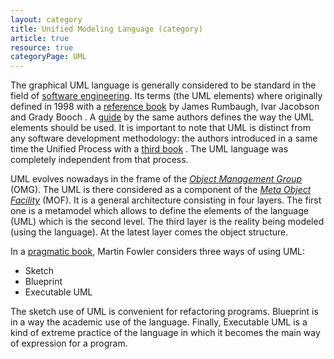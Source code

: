 ```yaml
---
layout: category
title: Unified Modeling Language (category)
article: true
resource: true
categoryPage: UML
---
```

<div>
<p>
The graphical UML language is generally considered to be standard in the field 
of <a href="../software/engineering">software engineering</a>. Its terms (the UML elements) where  originally 
<span itemscope itemtype="http://schema.org/Book">
defined in 
  <span itemprop="datePublished">1998</span>
 with a 
<a itemprop="sameAs" href="http://www.worldcat.org/oclc/245749828">reference book</a> by 
<link itemprop="bookFormat" href="http://schema.org/Hardcover"/>
<meta itemprop="name" content="The Unified Modeling Language Reference Manual"/>
<span itemprop="author">James Rumbaugh</span>,
<span itemprop="author">Ivar Jacobson</span> and
<span itemprop="author">Grady Booch</span>
<meta itemprop="bookEdition" content="1st print"/>
</span>. 
A 
<span itemscope itemtype="http://schema.org/Book"> 
<a itemprop="sameAs" href="http://www.worldcat.org/oclc/439579495"/>guide</a>
<meta itemprop="datePublished" content="1998"/>
by the same authors 
<link itemprop="bookFormat" href="http://schema.org/Hardcover"/>
<meta itemprop="name" content="The Unified Modeling Language User Guide"/>
<meta itemprop="author" content="Grady Booch"/>
<meta itemprop="author" content="James Rumbaugh"/>
<meta itemprop="author" content="Ivar Jacobson"/>
<meta itemprop="bookEdition" content="1st print"/>
</span>
defines the way the UML elements should be used. It is important to note that UML is distinct from any software development methodology: the authors introduced in a same time the Unified Process with a 
<span itemscope itemtype="http://schema.org/Book"> 
<a itemprop="sameAs" href="http://www.worldcat.org/oclc/613267531">third book</a>
<meta itemprop="datePublished" content="1998"/> 
<link itemprop="bookFormat" href="http://schema.org/Hardcover"/>
<meta itemprop="name" content="The Unified Software Development Process"/>
<meta itemprop="author" content="Ivar Jacobson"/>
<meta itemprop="author" content="Grady Booch"/>
<meta itemprop="author" content="James Rumbaugh"/>
<meta itemprop="bookEdition" content="1st print"/>
</span>. The UML language was completely independent from that process.
</p>
<p>
UML evolves nowadays in the frame of the <a href="http://omg.org/"><em>Object Management Group</em></a> (OMG). The UML is there considered as a component of the <a href="http://omg.org/mof/"><em>Meta Object Facility</em></a> (MOF). It is a general architecture consisting in four layers. The first one is a metamodel which allows to define the elements of the language (UML) which is the second level. The third layer is the reality being modeled (using the language). At the latest layer comes the object structure.
</p>
<p>
In a 
<span itemscope itemtype="http://schema.org/Book"> 
<a itemprop="sameAs" href="http://www.worldcat.org/oclc/892608752">
pragmatic book</a>, 
<meta itemprop="datePublished" content="2013"/> 
<link itemprop="bookFormat" href="http://schema.org/Paperback"/>
<meta itemprop="name" content="UML distilled : a brief guide to the standard object modeling language"/>
<span itemprop="author">Martin Fowler</span>
<meta itemprop="bookEdition" content="3rd ed., 19. printing"/>
</span>
considers three ways of using UML:
</p>
<ul>
<li>Sketch</li>
<li>Blueprint</li>
<li>Executable UML</li>
</ul>
<p>
The sketch use of UML is convenient for refactoring programs. Blueprint is in a way the academic use of the language. Finally, Executable UML is a kind of extreme practice of the language in which it becomes the main way of expression for a program.
</p>
</div>